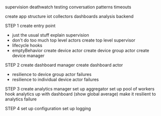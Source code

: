 supervision
deathwatch
testing
conversation patterns
timeouts

create app structure
 iot collectors
 dashboards
 analysis backend
 
STEP 1
 create entry point
  - just the usual stuff
 explain supervision
  - don't do too much top level actors
 create top level supervisor
  - lifecycle hooks
  - emptyBehavior
 create device actor
 create device group actor
 create device manager
 
STEP 2
 create dashboard manager
 create dashboard actor
  - resilience to device group actor failures
  - resilience to individual device actor failures
  
STEP 3
 create analytics manager
 set up aggregator
 set up pool of workers
 hook analytics up with dashboard (show global average)
 make it resilient to analytics failure
 
STEP 4
 set up configuration
 set up logging
 
  